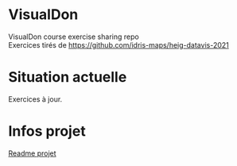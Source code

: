 # VisualDon
VisualDon course exercise sharing repo </br>
Exercices tirés de https://github.com/idris-maps/heig-datavis-2021

# Situation actuelle
Exercices à jour.

# Infos projet
<a href="https://github.com/Smettraux/VisualDon/blob/main/projet/README.md">Readme projet</a>